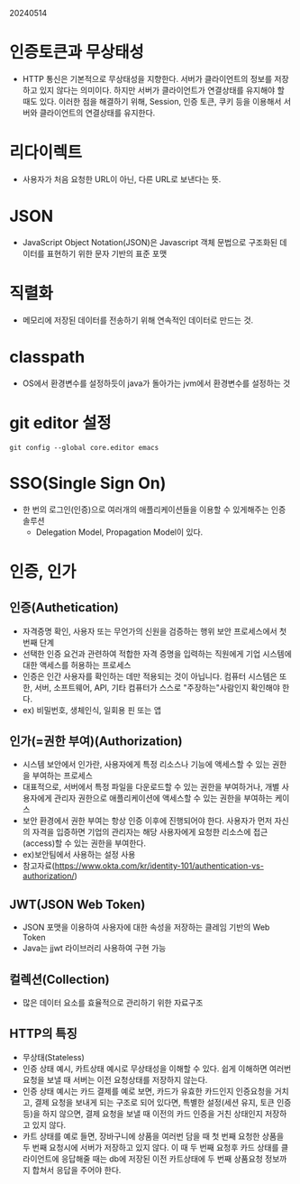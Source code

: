20240514
# 인증토큰과 무상태성
- HTTP 통신은 기본적으로 무상태성을 지향한다. 서버가 클라이언트의 정보를 저장하고 있지 않다는 의미이다. 하지만 서버가 클라이언트가 연결상태를 유지해야 할 때도 있다. 이러한 점을 해결하기 위해, Session, 인증 토큰, 쿠키 등을 이용해서 서버와 클라이언트의 연결상태를 유지한다. 

# 리다이렉트
- 사용자가 처음 요청한 URL이 아닌, 다른 URL로 보낸다는 뜻.

# JSON
- JavaScript Object Notation(JSON)은 Javascript 객체 문법으로 구조화된 데이터를 표현하기 위한 문자 기반의 표준 포맷

# 직렬화
- 메모리에 저장된 데이터를 전송하기 위해 연속적인 데이터로 만드는 것.


# classpath
- OS에서 환경변수를 설정하듯이 java가 돌아가는 jvm에서 환경변수를 설정하는 것

# git editor 설정
```
git config --global core.editor emacs
```

# SSO(Single Sign On)
- 한 번의 로그인(인증)으로 여러개의 애플리케이션들을 이용할 수 있게해주는 인증 솔루션
    - Delegation Model, Propagation Model이 있다.

# 인증, 인가
## 인증(Authetication)
- 자격증명 확인, 사용자 또는 무언가의 신원을 검증하는 행위 보안 프로세스에서 첫 번째 단계
- 선택한 인증 요건과 관련하여 적합한 자격 증명을 입력하는 직원에게 기업 시스템에 대한 액세스를 허용하는 프로세스
- 인증은 인간 사용자를 확인하는 데만 적용되는 것이 아닙니다. 컴퓨터 시스템은 또한, 서버, 소프트웨어, API, 기타 컴퓨터가 스스로 "주장하는"사람인지 확인해야 한다.
- ex) 비밀번호, 생체인식, 일회용 핀 또는 앱

## 인가(=권한 부여)(Authorization)
- 시스템 보안에서 인가란, 사용자에게 특정 리소스나 기능에 액세스할 수 있는 권한을 부여하는 프로세스
- 대표적으로, 서버에서 특정 파일을 다운로드할 수 있는 권한을 부여하거나, 개별 사용자에게 관리자 권한으로 애플리케이션에 액세스할 수 있는 권한을 부여하는 케이스
- 보안 환경에서 권한 부여는 항상 인증 이후에 진행되어야 한다. 사용자가 먼저 자신의 자격을 입증하면 기업의 관리자는 해당 사용자에게 요청한 리소스에 접근(access)할 수 있는 권한을 부여한다.
- ex)보안팀에서 사용하는 설정 사용
- 참고자료(https://www.okta.com/kr/identity-101/authentication-vs-authorization/)


## JWT(JSON Web Token)
- JSON 포맷을 이용하여 사용자에 대한 속성을 저장하는 클레임 기반의 Web Token
- Java는 jjwt 라이브러리 사용하여 구현 가능

## 컬렉션(Collection)
- 많은 데이터 요소를 효율적으로 관리하기 위한 자료구조


## HTTP의 특징
- 무상태(Stateless)
 - 인증 상태 예시, 카트상태 예시로 무상태성을 이해할 수 있다. 쉽게 이해하면 여러번 요청을 보낼 때 서버는 이전 요청상태를 저장하지 않는다.
 - 인증 상태 예시는 카드 결제를 예로 보면, 카드가 유효한 카드인지 인증요청을 거치고, 결제 요청을 보내게 되는 구조로 되어 있다면, 특별한 설정(세션 유지, 토큰 인증 등)을 하지 않으면, 결제 요청을 보낼 때 이전의 카드 인증을 거친 상태인지 저장하고 있지 않다.
 - 카트 상태를 예로 들면, 장바구니에 상품을 여러번 담을 때 첫 번째 요청한 상품을 두 번째 요청시에 서버가 저장하고 있지 않다. 이 때 두 번째 요청후 카드 상태를 클라이언트에 응답해줄 때는 db에 저장된 이전 카트상태에 두 번째 상품요청 정보까지 합쳐서 응답을 주어야 한다.

 
